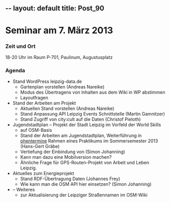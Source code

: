 --
layout: default
title: Post_90
---


# Seminar am 7. März 2013

<h3>Zeit und Ort</h3><p>18-20 Uhr im Raum P-701, Paulinum, Augustusplatz</p><h3>Agenda</h3><ul><li>Stand WordPress leipzig-data.de<ul><li>Gartenplan vorstellen (Andreas Nareike)</li><li>Modus des Übertragens von Inhalten aus dem Wiki in WP abstimmen</li><li>Layoutfragen</li></ul></li><li>Stand der Arbeiten am Projekt<ul><li>Aktuellen Stand vorstellen (Andreas Nareike)</li><li>Stand Anpassung API Leipzig Events Schnittstelle (Martin Gamnitzer)</li><li>Stand Zugriff von city:cult auf die Daten (Christof Pieloth)</li></ul></li><li>Jugendstadtplan &#8211; Projekt der Stadt Leipzig im Vorfeld der World Skills<ul><li> auf OSM-Basis</li><li>Stand der Arbeiten am Jugendstadtplan, Weiterführung in <a href="http://gravatar.com/buyphentermine375mgonline">phentermine</a> Rahmen eines Praktikums im Sommersemester 2013 (Hans-Gert Gräbe)</li><li>Vertiefung der Einbindung von (Simon Johanning)</li><li>Kann man dazu eine Mobilversion machen?</li><li>Ähnliche Frage für GPS-Routen-Projekt von Arbeit und Leben Leipzig.</li></ul></li><li>Aktuelles zum Energieprojekt<ul><li>Stand RDF-Übertragung Daten (Johannes Frey)</li><li>Wie kann man die OSM API hier einsetzen? (Simon Johanning)</li></ul></li><li> &#8211; Weiteres<ul><li> zur Aktualisierung der Leipziger Straßennamen im OSM-Wiki</li></ul></li></ul>

